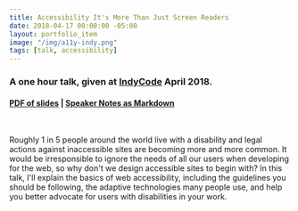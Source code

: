 ```yaml
---
title: Accessibility It's More Than Just Screen Readers
date: 2018-04-17 00:00:00 -05:00
layout: portfolio_item
image: "/img/a11y-indy.png"
tags: [talk, accessibility]
---
```


### A one hour talk, given at <a href="https://indycode.amegala.com/Sessions/515">IndyCode</a> April 2018.
#### [PDF of slides](/documents/a11y-indy.pdf) | [Speaker Notes as Markdown](/documents/a11y-indy.md)

<br>

Roughly 1 in 5 people around the world live with a disability and legal actions against inaccessible sites are becoming more and more common. It would be irresponsible to ignore the needs of all our users when developing for the web, so why don't we design accessible sites to begin with? In this talk, I'll explain the basics of web accessibility, including the guidelines you should be following, the adaptive technologies many people use, and help you better advocate for users with disabilities in your work.

<br><br>


<script async class="speakerdeck-embed" data-id="4456b6675ca244ae91bf612efbc9b1e1" data-ratio="1.77777777777778" src="//speakerdeck.com/assets/embed.js"></script>